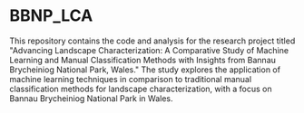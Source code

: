 # BBNP_LCA
This repository contains the code and analysis for the research project titled "Advancing Landscape Characterization: A Comparative Study of Machine Learning and Manual Classification Methods with Insights from Bannau Brycheiniog National Park, Wales." The study explores the application of machine learning techniques in comparison to traditional manual classification methods for landscape characterization, with a focus on Bannau Brycheiniog National Park in Wales.